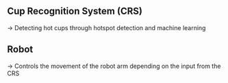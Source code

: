 ## Cup Recognition System (CRS)

-> Detecting hot cups through hotspot detection and machine learning

## Robot

-> Controls the movement of the robot arm depending on the input from the CRS
